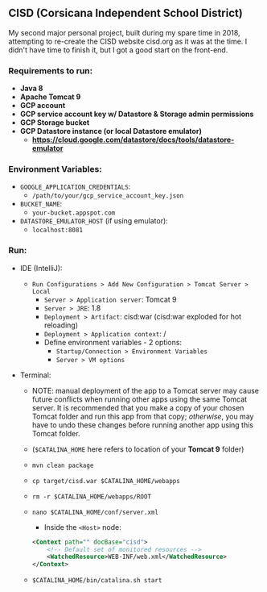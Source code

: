 ## CISD (Corsicana Independent School District)
My second major personal project, built during my spare time in 2018, attempting to re-create the CISD website cisd.org as it was at the time. I didn't have time to finish it, but I got a good start on the front-end.

### Requirements to run:
- **Java 8**
- **Apache Tomcat 9**
- **GCP account**
- **GCP service account key w/ Datastore & Storage admin permissions**
- **GCP Storage bucket**
- **GCP Datastore instance (or local Datastore emulator)**
    - **https://cloud.google.com/datastore/docs/tools/datastore-emulator**

### Environment Variables:
- `GOOGLE_APPLICATION_CREDENTIALS`:
    - `/path/to/your/gcp_service_account_key.json`
- `BUCKET_NAME`:
    - `your-bucket.appspot.com`
- `DATASTORE_EMULATOR_HOST` (if using emulator): 
    - `localhost:8081`

### Run:
- IDE (IntelliJ):
    - `Run Configurations > Add New Configuration > Tomcat Server > Local`
        - `Server > Application server`: Tomcat 9
        - `Server > JRE`: 1.8
        - `Deployment > Artifact`: cisd:war (cisd:war exploded for hot reloading)
        - `Deployment > Application context`: /
        - Define environment variables - 2 options:
            - `Startup/Connection > Environment Variables`
            - `Server > VM options`

- Terminal:
    - NOTE: manual deployment of the app to a Tomcat server may cause future conflicts when running other apps using the same Tomcat server. It is recommended that you make a copy of your chosen Tomcat folder and run this app from that copy; _otherwise_, you may have to undo these changes before running another app using this Tomcat folder.
    
    - (`$CATALINA_HOME` here refers to location of your **Tomcat 9** folder)
    - `mvn clean package`
    - `cp target/cisd.war $CATALINA_HOME/webapps`
    - `rm -r $CATALINA_HOME/webapps/ROOT`
    - `nano $CATALINA_HOME/conf/server.xml`
        - Inside the `<Host>` node:
        ```xml
        <Context path="" docBase="cisd">
            <!-- Default set of monitored resources -->
            <WatchedResource>WEB-INF/web.xml</WatchedResource>
        </Context>
        ```
    - `$CATALINA_HOME/bin/catalina.sh start`